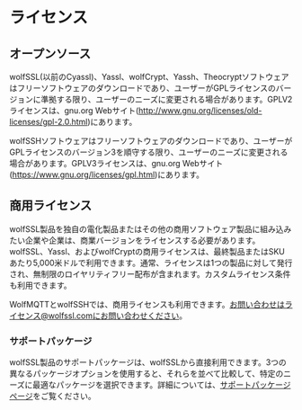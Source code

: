 #  ライセンス

##  オープンソース

wolfSSL(以前のCyassl)、Yassl、wolfCrypt、Yassh、Theocryptソフトウェアはフリーソフトウェアのダウンロードであり、ユーザーがGPLライセンスのバージョンに準拠する限り、ユーザーのニーズに変更される場合があります。GPLV2ライセンスは、gnu.org Webサイト(http://www.gnu.org/licenses/old-licenses/gpl-2.0.html)にあります。


wolfSSHソフトウェアはフリーソフトウェアのダウンロードであり、ユーザーがGPLライセンスのバージョン3を順守する限り、ユーザーのニーズに変更される場合があります。GPLV3ライセンスは、gnu.org Webサイト(https://www.gnu.org/licenses/gpl.html)にあります。



##  商用ライセンス

wolfSSL製品を独自の電化製品またはその他の商用ソフトウェア製品に組み込みたい企業や企業は、商業バージョンをライセンスする必要があります。wolfSSL、Yassl、およびwolfCryptの商用ライセンスは、最終製品またはSKUあたり5,000米ドルで利用できます。通常、ライセンスは1つの製品に対して発行され、無制限のロイヤリティフリー配布が含まれます。カスタムライセンス条件も利用できます。


WolfMQTTとwolfSSHでは、商用ライセンスも利用できます。お問い合わせはライセンス@wolfssl.comにお問い合わせください。


###  サポートパッケージ

wolfSSL製品のサポートパッケージは、wolfSSLから直接利用できます。3つの異なるパッケージオプションを使用すると、それらを並べて比較して、特定のニーズに最適なパッケージを選択できます。詳細については、[サポートパッケージページ](https://www.wolfssl.com/products/support-and-maintenance)をご覧ください。
